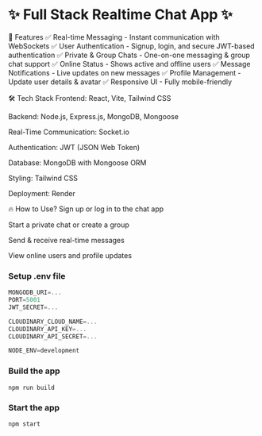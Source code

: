 # ✨ Full Stack Realtime Chat App ✨


🚀 Features
✅ Real-time Messaging - Instant communication with WebSockets
✅ User Authentication - Signup, login, and secure JWT-based authentication
✅ Private & Group Chats - One-on-one messaging & group chat support
✅ Online Status - Shows active and offline users
✅ Message Notifications - Live updates on new messages
✅ Profile Management - Update user details & avatar
✅ Responsive UI - Fully mobile-friendly


🛠 Tech Stack
Frontend: React, Vite, Tailwind CSS

Backend: Node.js, Express.js, MongoDB, Mongoose

Real-Time Communication: Socket.io

Authentication: JWT (JSON Web Token)

Database: MongoDB with Mongoose ORM

Styling: Tailwind CSS

Deployment: Render


🔥 How to Use?
Sign up or log in to the chat app

Start a private chat or create a group

Send & receive real-time messages

View online users and profile updates

### Setup .env file

```js
MONGODB_URI=...
PORT=5001
JWT_SECRET=...

CLOUDINARY_CLOUD_NAME=...
CLOUDINARY_API_KEY=...
CLOUDINARY_API_SECRET=...

NODE_ENV=development
```

### Build the app

```shell
npm run build
```

### Start the app

```shell
npm start
```
